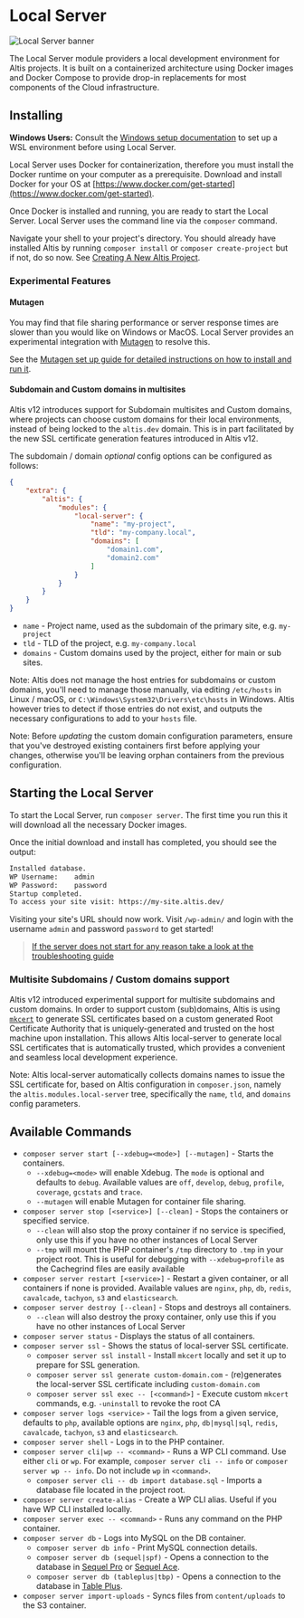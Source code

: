 # Local Server

![Local Server banner](./assets/banner-local-server.png)

The Local Server module providers a local development environment for Altis projects. It is built on a containerized architecture
using Docker images and Docker Compose to provide drop-in replacements for most components of the Cloud infrastructure.

## Installing

**Windows Users:** Consult the [Windows setup documentation](./windows.md) to set up a WSL environment before using Local Server.

Local Server uses Docker for containerization, therefore you must install the Docker runtime on your computer as a prerequisite.
Download and install Docker for your OS at [https://www.docker.com/get-started](https://www.docker.com/get-started).

Once Docker is installed and running, you are ready to start the Local Server. Local Server uses the command line via the `composer`
command.

Navigate your shell to your project's directory. You should already have installed Altis by running `composer install`
or `composer create-project` but if not, do so now.
See [Creating A New Altis Project](https://www.altis-dxp.com/resources/docs/getting-started/#creating-a-new-altis-project).

### Experimental Features

#### Mutagen

You may find that file sharing performance or server response times are slower than you would like on Windows or MacOS. Local Server
provides an experimental integration with [Mutagen](https://mutagen.io/) to resolve this.

See the [Mutagen set up guide for detailed instructions on how to install and run it](./mutagen-file-sharing.md).

#### Subdomain and Custom domains in multisites

Altis v12 introduces support for Subdomain multisites and Custom domains, where projects can choose custom domains for their local
environments, instead of being locked to the `altis.dev` domain. This is in part facilitated by the new SSL certificate generation
features introduced in Altis v12.

The subdomain / domain *optional* config options can be configured as follows:

```json
{
    "extra": {
        "altis": {
            "modules": {
                "local-server": {
                    "name": "my-project",
                    "tld": "my-company.local",
                    "domains": [
                        "domain1.com",
                        "domain2.com"
                    ]
                }
            }
        }
    }
}
```

* `name` - Project name, used as the subdomain of the primary site, e.g. `my-project`
* `tld` - TLD of the project, e.g. `my-company.local`
* `domains` - Custom domains used by the project, either for main or sub sites.

Note: Altis does not manage the host entries for subdomains or custom domains, you'll need to manage those manually, via
editing `/etc/hosts` in Linux / macOS, or `C:\Windows\System32\Drivers\etc\hosts` in Windows. Altis however tries to detect if those
entries do not exist, and outputs the necessary configurations to add to your `hosts` file.

Note: Before *updating* the custom domain configuration parameters, ensure that you've destroyed existing containers first before
applying your changes, otherwise you'll be leaving orphan containers from the previous configuration.

## Starting the Local Server

To start the Local Server, run `composer server`. The first time you run this it will download all the necessary Docker images.

Once the initial download and install has completed, you should see the output:

```sh
Installed database.
WP Username:    admin
WP Password:    password
Startup completed.
To access your site visit: https://my-site.altis.dev/
```

Visiting your site's URL should now work. Visit `/wp-admin/` and login with the username `admin` and password `password` to get
started!

> [If the server does not start for any reason take a look at the troubleshooting guide](./troubleshooting.md)

### Multisite Subdomains / Custom domains support

Altis v12 introduced experimental support for multisite subdomains and custom domains. In order to support custom (sub)domains,
Altis is using [`mkcert`](https://github.com/FiloSottile/mkcert) to generate SSL certificates based on a custom generated Root
Certificate Authority that is uniquely-generated and trusted on the host machine upon installation. This allows Altis local-server
to generate local SSL certificates that is automatically trusted, which provides a convenient and seamless local development
experience.

Note: Altis local-server automatically collects domains names to issue the SSL certificate for, based on Altis configuration
in `composer.json`, namely the `altis.modules.local-server` tree, specifically the `name`, `tld`, and `domains` config parameters.

## Available Commands

* `composer server start [--xdebug=<mode>] [--mutagen]` - Starts the containers.
  * `--xdebug=<mode>` will enable Xdebug. The `mode` is optional and defaults to `debug`. Available values
      are `off`, `develop`, `debug`, `profile`, `coverage`, `gcstats` and `trace`.
  * `--mutagen` will enable Mutagen for container file sharing.
* `composer server stop [<service>] [--clean]` - Stops the containers or specified service.
  * `--clean` will also stop the proxy container if no service is specified, only use this if you have no other instances of Local
      Server
  * `--tmp` will mount the PHP container's `/tmp` directory to `.tmp` in your project root. This is useful for debugging
      with `--xdebug=profile` as the Cachegrind files are easily available
* `composer server restart [<service>]` - Restart a given container, or all containers if none is provided. Available values
  are `nginx`, `php`, `db`, `redis`, `cavalcade`, `tachyon`, `s3` and `elasticsearch`.
* `composer server destroy [--clean]` - Stops and destroys all containers.
  * `--clean` will also destroy the proxy container, only use this if you have no other instances of Local Server
* `composer server status` - Displays the status of all containers.
* `composer server ssl` - Shows the status of local-server SSL certificate.
  * `composer server ssl install` - Install `mkcert` locally and set it up to prepare for SSL generation.
  * `composer server ssl generate custom-domain.com` - (re)generates the local-server SSL certificate
      including `custom-domain.com`
  * `composer server ssl exec -- [<command>]` - Execute custom `mkcert` commands, e.g. `-uninstall` to revoke the root CA
* `composer server logs <service>` - Tail the logs from a given service, defaults to `php`, available options
  are `nginx`, `php`, `db|mysql|sql`, `redis`, `cavalcade`, `tachyon`, `s3` and `elasticsearch`.
* `composer server shell` - Logs in to the PHP container.
* `composer server cli|wp -- <command>` - Runs a WP CLI command. Use either `cli` or `wp`. For example,
  `composer server cli -- info` or `composer server wp -- info`. Do not include `wp` in `<command>`.
  * `composer server cli -- db import database.sql` - Imports a database file located in the project root.
* `composer server create-alias` - Create a WP CLI alias. Useful if you have WP CLI installed locally.
* `composer server exec -- <command>` - Runs any command on the PHP container.
* `composer server db` - Logs into MySQL on the DB container.
  * `composer server db info` - Print MySQL connection details.
  * `composer server db (sequel|spf)` - Opens a connection to the database in [Sequel Pro](https://sequelpro.com)
      or [Sequel Ace](https://sequel-ace.com/).
  * `composer server db (tableplus|tbp)` - Opens a connection to the database in [Table Plus](https://tableplus.com/).
* `composer server import-uploads` - Syncs files from `content/uploads` to the S3 container.
